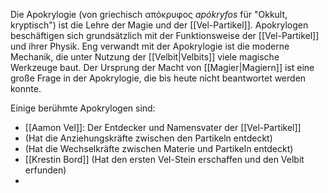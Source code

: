 Die Apokrylogie (von griechisch απόκρυφος *apókryfos* für "Okkult, kryptisch") ist die Lehre der Magie und der [[Vel-Partikel]]. Apokrylogen beschäftigen sich grundsätzlich mit der Funktionsweise der [[Vel-Partikel]] und ihrer Physik. Eng verwandt mit der Apokrylogie ist die moderne Mechanik, die unter Nutzung der [[Velbit|Velbits]] viele magische Werkzeuge baut. 
Der Ursprung der Macht von [[Magier|Magiern]] ist eine große Frage in der Apokrylogie, die bis heute nicht beantwortet werden konnte.

Einige berühmte Apokrylogen sind:
 - [[Aamon Vel]]: Der Entdecker und Namensvater der [[Vel-Partikel]]
 - (Hat die Anziehungskräfte zwischen den Partikeln entdeckt)
 - (Hat die Wechselkräfte zwischen Materie und Partikeln entdeckt)
 - [[Krestin Bord]] (Hat den ersten Vel-Stein erschaffen und den Velbit erfunden)
 - 